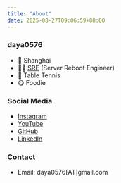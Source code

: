 ```yaml
---
title: "About"
date: 2025-08-27T09:06:59+08:00
---
```


### daya0576 

- 📍 Shanghai   
- 🧑‍💻 [SRE](/blog/20180403/impressions-of-google-sre/) (Server Reboot Engineer)   
- 🏓 Table Tennis   
- 😋 Foodie   

### Social Media

- [Instagram](https://instagram.com/daya0576)
- [YouTube](https://www.youtube.com/@daya0576)
- [GitHub](https://github.com/daya0576)
- [LinkedIn](https://www.linkedin.com/in/henry-zhu-181191182/)

### Contact

- Email: daya0576[AT]gmail.com

